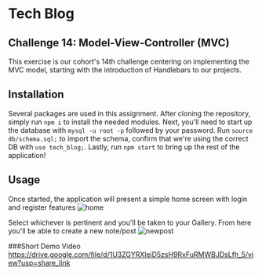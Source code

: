 # Tech Blog
## Challenge 14: Model-View-Controller (MVC)
This exercise is our cohort's 14th challenge centering on implementing the MVC model, starting with the introduction of Handlebars to our projects.
## Installation
Several packages are used in this assignment. After cloning the repository, simply run `npm i` to install the needed modules. Next, you'll need to start up the database with `mysql -u root -p` followed by your password. Run `source db/schema.sql;` to import the schema, confirm that we're using the correct DB with `use tech_blog;`. Lastly, run `npm start` to bring up the rest of the application!
## Usage
Once started, the application will present a simple home screen with login and register features
![home](https://user-images.githubusercontent.com/108553499/212456885-5f225f83-fc47-411a-9431-da4ddae85592.jpg)

Select whichever is pertinent and you'll be taken to your Gallery. From here you'll be able to create a new note/post
![newpost](https://user-images.githubusercontent.com/108553499/212456891-71b86d07-81fe-4277-8989-ecf7250c30da.jpg)

###Short Demo Video
https://drive.google.com/file/d/1U3ZGYRXleiD5zsH9RxFuRMWBJDsLfh_5/view?usp=share_link

